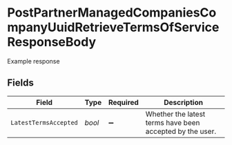 # PostPartnerManagedCompaniesCompanyUuidRetrieveTermsOfServiceResponseBody

Example response


## Fields

| Field                                                    | Type                                                     | Required                                                 | Description                                              |
| -------------------------------------------------------- | -------------------------------------------------------- | -------------------------------------------------------- | -------------------------------------------------------- |
| `LatestTermsAccepted`                                    | *bool*                                                   | :heavy_minus_sign:                                       | Whether the latest terms have been accepted by the user. |